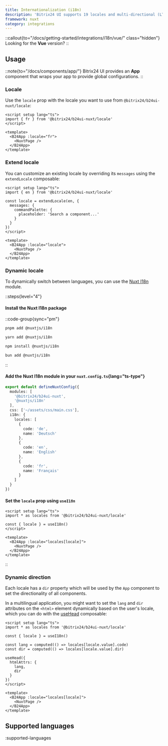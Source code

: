 ```yaml
---
title: Internationalization (i18n)
description: 'Bitrix24 UI supports 19 locales and multi-directional (LTR/RTL) internationalization.'
framework: nuxt
category: integrations
---
```


::callout{to="/docs/getting-started/integrations/i18n/vue/" class="hidden"}
Looking for the **Vue** version?
::

## Usage

::note{to="/docs/components/app/"}
Bitrix24 UI provides an **App** component that wraps your app to provide global configurations.
::

### Locale

Use the `locale` prop with the locale you want to use from `@bitrix24/b24ui-nuxt/locale`:

```vue [app.vue]
<script setup lang="ts">
import { fr } from '@bitrix24/b24ui-nuxt/locale'
</script>

<template>
  <B24App :locale="fr">
    <NuxtPage />
  </B24App>
</template>
```

### Extend locale

You can customize an existing locale by overriding its `messages` using the `extendLocale` composable:

```vue [app.vue]
<script setup lang="ts">
import { en } from '@bitrix24/b24ui-nuxt/locale'

const locale = extendLocale(en, {
  messages: {
    commandPalette: {
      placeholder: 'Search a component...'
    }
  }
})
</script>

<template>
  <B24App :locale="locale">
    <NuxtPage />
  </B24App>
</template>
```

### Dynamic locale

To dynamically switch between languages, you can use the [Nuxt I18n](https://i18n.nuxtjs.org/) module.

::steps{level="4"}

#### Install the Nuxt I18n package

::code-group{sync="pm"}

```bash [pnpm]
pnpm add @nuxtjs/i18n
```

```bash [yarn]
yarn add @nuxtjs/i18n
```

```bash [npm]
npm install @nuxtjs/i18n
```

```bash [bun]
bun add @nuxtjs/i18n
```

::

#### Add the Nuxt I18n module in your `nuxt.config.ts`{lang="ts-type"}

```ts [nuxt.config.ts]
export default defineNuxtConfig({
  modules: [
    '@bitrix24/b24ui-nuxt',
    '@nuxtjs/i18n'
  ],
  css: ['~/assets/css/main.css'],
  i18n: {
    locales: [
      {
        code: 'de',
        name: 'Deutsch'
      },
      {
        code: 'en',
        name: 'English'
      },
      {
        code: 'fr',
        name: 'Français'
      }
    ]
  }
})
```

#### Set the `locale` prop using `useI18n`

```vue [app.vue]
<script setup lang="ts">
import * as locales from '@bitrix24/b24ui-nuxt/locale'

const { locale } = useI18n()
</script>

<template>
  <B24App :locale="locales[locale]">
    <NuxtPage />
  </B24App>
</template>
```

::

### Dynamic direction

Each locale has a `dir` property which will be used by the `App` component to set the directionality of all components.

In a multilingual application, you might want to set the `lang` and `dir` attributes on the `<html>` element dynamically based on the user's locale, which you can do with the [useHead](https://nuxt.com/docs/api/composables/use-head) composable:

```vue [app.vue]
<script setup lang="ts">
import * as locales from '@bitrix24/b24ui-nuxt/locale'

const { locale } = useI18n()

const lang = computed(() => locales[locale.value].code)
const dir = computed(() => locales[locale.value].dir)

useHead({
  htmlAttrs: {
    lang,
    dir
  }
})
</script>

<template>
  <B24App :locale="locales[locale]">
    <NuxtPage />
  </B24App>
</template>
```

## Supported languages

:supported-languages
